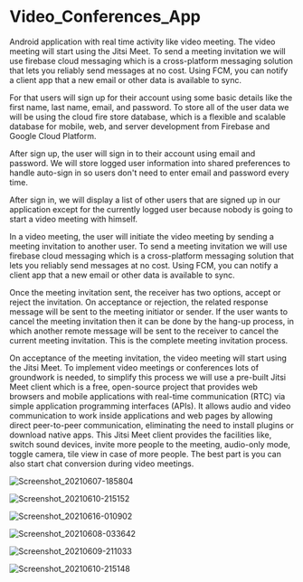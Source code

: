 # Video_Conferences_App
Android application with real time activity like video meeting.
The video meeting will start using the Jitsi Meet.
To send a meeting invitation we will use firebase cloud messaging which is a 
cross-platform messaging solution that lets you reliably send messages at no cost. Using FCM, you can notify a client app that a new email or other data is 
available to sync.


For that users will sign up for their account using some basic details like the first name, last name, email, and password. To store all of the user data we will be using the cloud fire store database, which is a flexible and scalable database for mobile, web, and server development from Firebase and Google Cloud Platform.



After sign up, the user will sign in to their account using email and password. We will store logged user information into shared preferences to handle auto-sign in so users don't need to enter email and password every time.


After sign in, we will display a list of other users that are signed up in our application except for the currently logged user because nobody is going to start a video meeting with himself.


In a video meeting, the user will initiate the video meeting by sending a meeting invitation to another user. To send a meeting invitation we will use firebase cloud messaging which is a cross-platform messaging solution that lets you reliably send messages at no cost. Using FCM, you can notify a client app that a new email or other data is available to sync.


Once the meeting invitation sent, the receiver has two options, accept or reject the invitation. On acceptance or rejection, the related response message will be sent to the meeting initiator or sender. If the user wants to cancel the meeting invitation then it can be done by the hang-up process, in which another remote message will be sent to the receiver to cancel the current meeting invitation. This is the complete meeting invitation process.



On acceptance of the meeting invitation, the video meeting will start using the Jitsi Meet. To implement video meetings or conferences lots of groundwork is needed, to simplify this process we will use a pre-built Jitsi Meet client which is a free, open-source project that provides web browsers and mobile applications with real-time communication (RTC) via simple application programming interfaces (APIs). It allows audio and video communication to work inside applications and web pages by allowing direct peer-to-peer communication, eliminating the need to install plugins or download native apps. This Jitsi Meet client provides the facilities like, switch sound devices, invite more people to the meeting, audio-only mode, toggle camera, tile view in case of more people. The best part is you can also start chat conversion during video meetings.



![Screenshot_20210607-185804](https://user-images.githubusercontent.com/51409168/122112086-2d68be00-ce40-11eb-82c9-5117abebb0e3.png)

![Screenshot_20210610-215152](https://user-images.githubusercontent.com/51409168/122112341-6e60d280-ce40-11eb-90ea-3bc1f4332d4a.png)

![Screenshot_20210616-010902](https://user-images.githubusercontent.com/51409168/122112525-a9fb9c80-ce40-11eb-9336-9d8946dd2e64.png)

![Screenshot_20210608-033642](https://user-images.githubusercontent.com/51409168/122112504-a700ac00-ce40-11eb-8209-13367438a02a.png)

![Screenshot_20210609-211033](https://user-images.githubusercontent.com/51409168/122112508-a831d900-ce40-11eb-8e02-edd66948cdcc.png)

![Screenshot_20210610-215148](https://user-images.githubusercontent.com/51409168/122112517-a8ca6f80-ce40-11eb-8cde-13d9a8df0a36.png)
